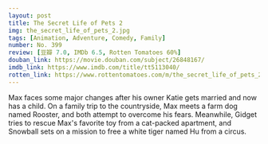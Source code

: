 ```yaml
---
layout: post 
title: The Secret Life of Pets 2
img: the_secret_life_of_pets_2.jpg
tags: [Animation, Adventure, Comedy, Family]
number: No. 399
review: [豆瓣 7.0, IMDb 6.5, Rotten Tomatoes 60%]
douban_link: https://movie.douban.com/subject/26848167/
imdb_link: https://www.imdb.com/title/tt5113040/
rotten_link: https://www.rottentomatoes.com/m/the_secret_life_of_pets_2
---
```


Max faces some major changes after his owner Katie gets married and now has a child. On a family trip to the countryside, Max meets a farm dog named Rooster, and both attempt to overcome his fears. Meanwhile, Gidget tries to rescue Max's favorite toy from a cat-packed apartment, and Snowball sets on a mission to free a white tiger named Hu from a circus.